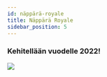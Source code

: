 ```yaml
---
id: näppärä-royale
title: Näppärä Royale
sidebar_position: 5
---
```


### Kehitellään vuodelle 2022!

![](/img/niftyroyale_v01.png)
